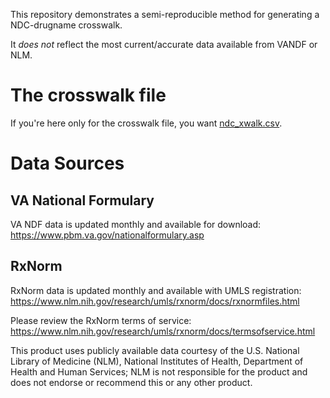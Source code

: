 This repository demonstrates a semi-reproducible method for generating a NDC-drugname crosswalk.

It *does not* reflect the most current/accurate data available from VANDF or NLM.

# The crosswalk file

If you're here only for the crosswalk file, you want [ndc_xwalk.csv](https://github.com/couthcommander/ndc_crosswalk/raw/main/ndc_xwalk.csv).

# Data Sources

## VA National Formulary

VA NDF data is updated monthly and available for download: https://www.pbm.va.gov/nationalformulary.asp

## RxNorm

RxNorm data is updated monthly and available with UMLS registration: https://www.nlm.nih.gov/research/umls/rxnorm/docs/rxnormfiles.html

Please review the RxNorm terms of service: https://www.nlm.nih.gov/research/umls/rxnorm/docs/termsofservice.html

This product uses publicly available data courtesy of the U.S. National Library of Medicine (NLM), National Institutes of Health, Department of Health and Human Services; NLM is not responsible for the product and does not endorse or recommend this or any other product.
